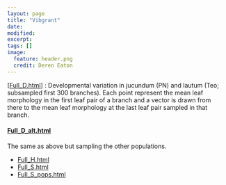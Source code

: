 ```yaml
---
layout: page
title: "Vibgrant"
date: 
modified:
excerpt:
tags: []
image: 
  feature: header.png
  credit: Deren Eaton
---
```



[[Full_D.html](Full_D.html)] : Developmental variation in jucundum (PN) and lautum (Teo; subsampled first 300 branches). Each point represent the mean leaf morphology in the first leaf pair of a branch and a vector is drawn from there to the mean leaf morphology at the last leaf pair sampled in that branch.  

#### [Full_D_alt.html](Full_D_alt.html)  
The same as above but sampling the other populations. 


+ [Full_H.html](Full_H.html)  
+ [Full_S.html](Full_S.html)  
+ [Full_S_pops.html](Full_S_pops.html)  




